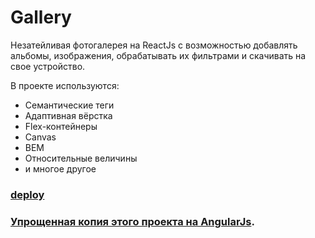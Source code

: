 # **Gallery**
Незатейливая фотогалерея на ReactJs с возможностью добавлять альбомы, изображения, обрабатывать их фильтрами и скачивать на свое устройство.

В проекте используются:

* Семантические теги
* Адаптивная вёрстка
* Flex-контейнеры
* Canvas 
* BEM 
* Относительные величины
* и многое другое

### [**deploy**](https://loki87by.github.io/gallery)

### [Упрощенная копия этого проекта на AngularJs](https://github.com/loki87by/gallery-angular).

